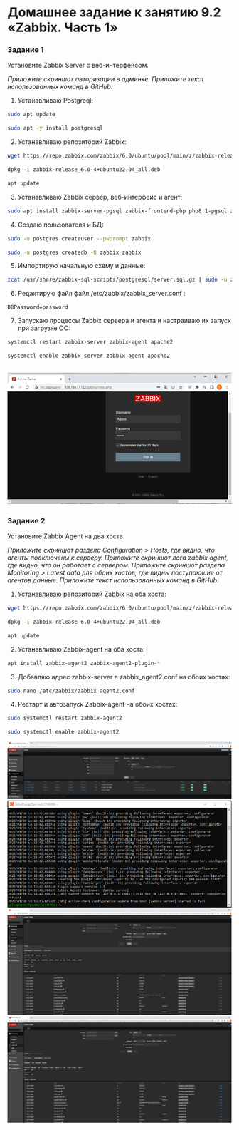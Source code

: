 # Домашнее задание к занятию 9.2 «Zabbix. Часть 1»

### Задание 1 

Установите Zabbix Server с веб-интерфейсом.

*Приложите скриншот авторизации в админке.*
*Приложите текст использованных команд в GitHub.*

1. Устанавливаю Postgreql:
```bash
sudo apt update
```
```bash
sudo apt -y install postgresql
```
2. Устанавливаю репозиторий Zabbix:
```bash
wget https://repo.zabbix.com/zabbix/6.0/ubuntu/pool/main/z/zabbix-release/zabbix-release_6.0-4%2Bubuntu22.04_all.deb
```
```bash
dpkg -i zabbix-release_6.0-4+ubuntu22.04_all.deb
```
```bash
apt update
```
3. Устанавливаю Zabbix сервер, веб-интерфейс и агент:
```bash
sudo apt install zabbix-server-pgsql zabbix-frontend-php php8.1-pgsql zabbix-apache-conf zabbix-sql-scripts zabbix-agent
```
4. Создаю пользователя и БД:
```bash
sudo -u postgres createuser --pwprompt zabbix
```
```bash
sudo -u postgres createdb -O zabbix zabbix
```
5. Импортирую начальную схему и данные:
```bash
zcat /usr/share/zabbix-sql-scripts/postgresql/server.sql.gz | sudo -u zabbix psql zabbix
```
6. Редактирую файл файл /etc/zabbix/zabbix_server.conf :
```
DBPassword=password
```
7. Запускаю процессы Zabbix сервера и агента и настраиваю их запуск при загрузке ОС:
```bash
systemctl restart zabbix-server zabbix-agent apache2
```
```bash
systemctl enable zabbix-server zabbix-agent apache2
```
![9-2-1](./9-2-1.png)
---

### Задание 2 

Установите Zabbix Agent на два хоста.

*Приложите скриншот раздела Configuration > Hosts, где видно, что агенты подключены к серверу.*
*Приложите скриншот лога zabbix agent, где видно, что он работает с сервером.*
*Приложите скриншот раздела Monitoring > Latest data для обоих хостов, где видны поступающие от агентов данные.*
*Приложите текст использованных команд в GitHub.*
1. Устанавливаю репозиторий Zabbix на оба хоста:
```bash
wget https://repo.zabbix.com/zabbix/6.0/ubuntu/pool/main/z/zabbix-release/zabbix-release_6.0-4%2Bubuntu22.04_all.deb
```
```bash
dpkg -i zabbix-release_6.0-4+ubuntu22.04_all.deb
```
```bash
apt update
```
2. Устанавливаю Zabbix-agent на оба хоста:
```bash
apt install zabbix-agent2 zabbix-agent2-plugin-*
```
3. Добавляю адрес zabbix-server в zabbix_agent2.conf на обоих хостах:
```bash
sudo nano /etc/zabbix/zabbix_agent2.conf
```
4. Рестарт и автозапуск Zabbix-agent на обоих хостах:
```bash
sudo systemctl restart zabbix-agent2
```
```bash
sudo systemctl enable zabbix-agent2
```
![9-2-2-1](./9-2-2-1.png)
![9-2-2-2](./9-2-2-2.png)
![9-2-2-3](./9-2-2-3.png)
![9-2-2-4](./9-2-2-4.png)


